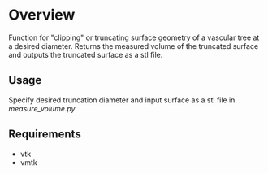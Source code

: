 # Overview
Function for "clipping" or truncating surface geometry of a vascular tree at a desired diameter. Returns the measured volume of the truncated surface and outputs the truncated surface as a stl file.

## Usage
Specify desired truncation diameter and input surface as a stl file in *measure_volume.py*

## Requirements
* vtk
* vmtk


